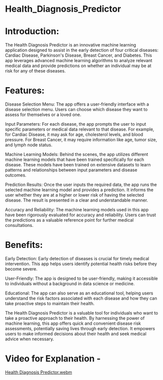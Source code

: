 # Health_Diagnosis_Predictor

# Introduction:
The Health Diagnosis Predictor is an innovative machine learning application designed to assist in the early detection of four critical diseases: Cardiac Disease, Parkinson's Disease, Breast Cancer, and Diabetes. This app leverages advanced machine learning algorithms to analyze relevant medical data and provide predictions on whether an individual may be at risk for any of these diseases.

# Features:

Disease Selection Menu: The app offers a user-friendly interface with a disease selection menu. Users can choose which disease they want to assess for themselves or a loved one.

Input Parameters: For each disease, the app prompts the user to input specific parameters or medical data relevant to that disease. For example, for Cardiac Disease, it may ask for age, cholesterol levels, and blood pressure. For Breast Cancer, it may require information like age, tumor size, and lymph node status.

Machine Learning Models: Behind the scenes, the app utilizes different machine learning models that have been trained specifically for each disease. These models have been trained on extensive datasets to learn patterns and relationships between input parameters and disease outcomes.

Prediction Results: Once the user inputs the required data, the app runs the selected machine learning model and provides a prediction. It informs the user whether they are at a higher or lower risk of having the selected disease. The result is presented in a clear and understandable manner.

Accuracy and Reliability: The machine learning models used in this app have been rigorously evaluated for accuracy and reliability. Users can trust the predictions as a valuable reference point for further medical consultations.

# Benefits:

Early Detection: Early detection of diseases is crucial for timely medical intervention. This app helps users identify potential health risks before they become severe.

User-Friendly: The app is designed to be user-friendly, making it accessible to individuals without a background in data science or medicine.

Educational: The app can also serve as an educational tool, helping users understand the risk factors associated with each disease and how they can take proactive steps to maintain their health.

The Health Diagnosis Predictor is a valuable tool for individuals who want to take a proactive approach to their health. By harnessing the power of machine learning, this app offers quick and convenient disease risk assessments, potentially saving lives through early detection. It empowers users to make informed decisions about their health and seek medical advice when necessary.

# Video for Explanation -
[Health Diagnosis Predictor.webm](https://github.com/ParvSoni/Health_Diagnosis_Predictor/assets/123165567/0e48ce65-39c4-416b-8901-5c1d335b6849)

